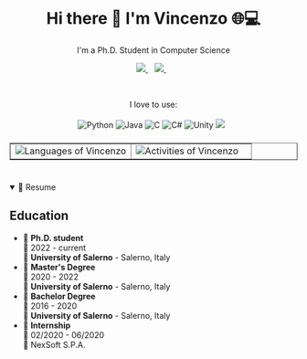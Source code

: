 <h1 align='center'>
  Hi there 👋 I'm Vincenzo 🌐💻
</h1>

<p align='center'>
  I'm a Ph.D. Student in Computer Science
</p>

<p align='center'>
  <a href='https://www.linkedin.com/in/vincenzo-de-martino-21a2a4195/' target="_blank">
    <img src='https://img.shields.io/badge/linkedin-%230077B5.svg?&style=for-the-badge&logo=linkedin&logoColor=white' />
  </a>&nbsp;&nbsp;
  <a href='https://www.instagram.com/vincenzo97dm/' target="_blank">
    <img src='https://img.shields.io/badge/instagram-%23E4405F.svg?&style=for-the-badge&logo=instagram&logoColor=white' />        
  </a>&nbsp;&nbsp;
</p>

<!-- Github Stats -->
<br>

<p align='center'>
  I love to use:<br/><br/>
  <img alt="Python" src="https://img.shields.io/badge/python-%2314354C.svg?style=for-the-badge&logo=python&logoColor=white"/>
  <img alt="Java" src="https://img.shields.io/badge/java-%23ED8B00.svg?style=for-the-badge&logo=java&logoColor=white"/>
  <img alt="C" src="https://img.shields.io/badge/c-%2300599C.svg?style=for-the-badge&logo=c&logoColor=white"/>
  <img alt="C#" src="https://img.shields.io/badge/c%23-%23239120.svg?style=for-the-badge&logo=c-sharp&logoColor=white"/>
  <img alt="Unity" src="https://img.shields.io/badge/unity-%23000000.svg?style=for-the-badge&logo=unity&logoColor=white"/>
  <img src="https://img.shields.io/badge/Swift-FA7343?style=for-the-badge&logo=swift&logoColor=white" />&nbsp;&nbsp;
</p>



###
<table border="none">
<td width="50%" display="inline" border="none">
 <div align="left" width="50%" display="inline">
  <img src="https://github-readme-stats.vercel.app/api/top-langs/?username=kenz097&layout=compact&theme=darcula&hide=HTML&show_icons=true" alt="Languages of Vincenzo" /> 
    </div>
</td>
    <td border="none">
        <div align="left" width="25%">
            <img src="https://github-readme-stats.vercel.app/api?username=kenz097&hide=issues&theme=darcula&show_icons=true" alt="Activities of Vincenzo"/>
     </div>
    </td>
    </table>
    <!--
**kenz097/VincenzoDM** is a ✨ _special_ ✨ repository because its `README.md` (this file) appears on your GitHub profile.

<!-- RESUME -->

<h1></h1>

<details open>
  <summary>📃 Resume</summary>

## Education

- 📖 **Ph.D. student**\
  📆 2022 - current\
  📍 **University of Salerno** - Salerno, Italy
- 📖 **Master's Degree**\
  📆 2020 - 2022\
  📍 **University of Salerno** - Salerno, Italy
- 📖 **Bachelor Degree**\
  📆 2016 - 2020\
  📍 **University of Salerno** - Salerno, Italy
- 📖 **Internship**\
  📆 02/2020 - 06/2020\
  📍 NexSoft S.P.A.
